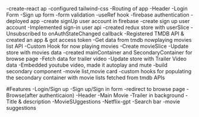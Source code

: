 -create-react ap
-configured tailwind-css
-Routing of app
-Header
-Login Form
-Sign up form
-form validation
-useRef hook
-firebase authentication
-deployed app
-create signUp user account in firebase
-create sign up user account
-Implemented sign-in user api
-created redux store with userSlice
-Unsubscribed to onAuthStateChanged callback
-Registered  TMDB API & created an app & got access token
-Get data from tmdb nowplaying movies list API
-Custom Hook for now playing movies
-Create movieSlice
-Update store with movies data
-created mainContainer and SecondaryContainer for browse page
-Fetch data for trailer video
-Update store with Trailer Video data
-Embedded youtube video, made it autoplay and mute
-build secondary component
-movie list,movie card 
-custom hooks for populating the secondary container with movie lists fetched from tmdb APIs



#Features
-Login/Sign up
    -Sign up/Sign in form
    -redirect to browse page
-Browse(after authenticaion)
    -Header
    -Main Movie
        -Trailer in background
        -Title & description
        -MovieSUggestions
-Netflix-gpt
    -Search bar
    -movie suggestions